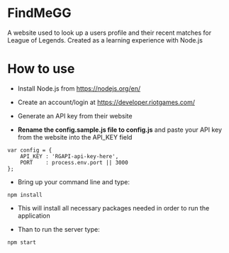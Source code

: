 # FindMeGG
 A website used to look up a users profile and their recent matches for League of Legends. Created as a learning experience with Node.js


# How to use
- Install Node.js from https://nodejs.org/en/

- Create an account/login at https://developer.riotgames.com/
 
- Generate an API key from their website
 
- **Rename the config.sample.js file to config.js** and paste your API key from the website into the API_KEY field

```
var config = {
    API_KEY : 'RGAPI-api-key-here',
    PORT    : process.env.port || 3000
};
```
 
- Bring up your command line and type:
 
```
npm install
```
 
- This will install all necessary packages needed in order to run the application

- Than to run the server type:

```
npm start
```
